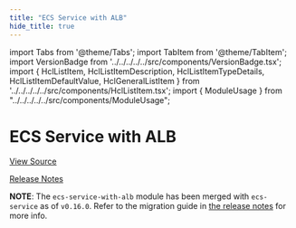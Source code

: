 ```yaml
---
title: "ECS Service with ALB"
hide_title: true
---
```


import Tabs from '@theme/Tabs';
import TabItem from '@theme/TabItem';
import VersionBadge from '../../../../../src/components/VersionBadge.tsx';
import { HclListItem, HclListItemDescription, HclListItemTypeDetails, HclListItemDefaultValue, HclGeneralListItem } from '../../../../../src/components/HclListItem.tsx';
import { ModuleUsage } from "../../../../../src/components/ModuleUsage";

<VersionBadge repoTitle="Amazon ECS" version="1.0.0" lastModifiedVersion="0.24.1"/>

# ECS Service with ALB

<a href="https://github.com/gruntwork-io/terraform-aws-ecs/tree/v1.0.0/modules/ecs-service-with-alb" className="link-button" title="View the source code for this module in GitHub.">View Source</a>

<a href="https://github.com/gruntwork-io/terraform-aws-ecs/releases/tag/v0.24.1" className="link-button" title="Release notes for only versions which impacted this module.">Release Notes</a>

**NOTE**: The `ecs-service-with-alb` module has been merged with `ecs-service` as of `v0.16.0`. Refer to the migration
guide in [the release notes](https://github.com/gruntwork-io/terraform-aws-ecs/releases/tag/v0.16.0) for more info.

<!-- ##DOCS-SOURCER-START
{
  "originalSources": [
    "https://github.com/gruntwork-io/terraform-aws-ecs/tree/v1.0.0/modules/ecs-service-with-alb/readme.md",
    "https://github.com/gruntwork-io/terraform-aws-ecs/tree/v1.0.0/modules/ecs-service-with-alb/variables.tf",
    "https://github.com/gruntwork-io/terraform-aws-ecs/tree/v1.0.0/modules/ecs-service-with-alb/outputs.tf"
  ],
  "sourcePlugin": "module-catalog-api",
  "hash": "afd288d1ad3960052e8543124e3e39ad"
}
##DOCS-SOURCER-END -->
